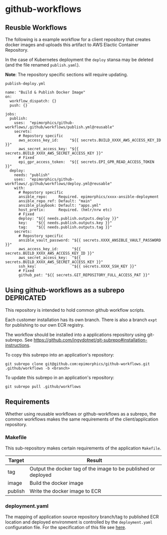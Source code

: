 # github-workflows

## Reusble Workflows

The following is a example workflow for a client repository that creates docker images and uploads this artifact to AWS Elactic Container Repository.

In the case of Kubernetes deployment the `deploy` stansa may be deleted (and the file renamed `publish.yaml`).

__Note__: The repository specific sections will require updating.

`publish-deploy.yml`
```
name: "Build & Publish Docker Image"
on:
  workflow_dispatch: {}
  push: {}

jobs:
  publish:
    uses:  "epimorphics/github-workflows/.github/workflows/publish.yml@reusable"
    secrets:
      # Repostory specific
      aws_access_key_id:     "${{ secrets.BUILD_XXXX_AWS_ACCESS_KEY_ID }}"
      aws_secret_access_key: "${{ secrets.BUILD_XXXX_AWS_SECRET_ACCESS_KEY }}"
      # Fixed
      epi_gpr_access_token:  "${{ secrets.EPI_GPR_READ_ACCESS_TOKEN }}"
  deploy: 
    needs: "publish"
    uses:  "epimorphics/github-workflows/.github/workflows/deploy.yml@reusable"
    with:
      # Repostory specific
      ansible_repo:     Required. epimorphics/xxxx-ansible-deployment
      ansible_repo_ref: Default: "main"
      ansible_playbook: Default: "apps.yml"
      host_prefix:      Required. (hmlr/nrw etc)
      # Fixed
      deploy: "${{ needs.publish.outputs.deploy }}"
      key:    "${{ needs.publish.outputs.key }}"
      tag:    "${{ needs.publish.outputs.tag }}"
    secrets:
      # Repostory specific
      ansible_vault_password: "${{ secrets.XXXX_ANSIBLE_VAULT_PASSWORD }}"
      aws_access_key_id:      "${{ secrets.BUILD_XXXX_AWS_ACCESS_KEY_ID }}"
      aws_secret_access_key:  "${{ secrets.BUILD_XXXX_AWS_SECRET_ACCESS_KEY }}"
      ssh_key:                "${{ secrets.XXXX_SSH_KEY }}"
      # Fixed
      github_pat: "${{ secrets.GIT_REPOSITORY_FULL_ACCESS_PAT }}"
```

## Using github-workflows as a subrepo DEPRICATED

This repository is intended to hold common github workflow scripts.

Each customer installation has its own branch. There is also a branch `expt` for publishing to our own ECR registry.

The workflow should be installed into a applications repository using
git-subrepo. See https://github.com/ingydotnet/git-subrepo#installation-instructions.


To copy this subrepo into an application's repository:
```
git subrepo clone git@github.com:epimorphics/github-workflows.git .github/workflows -b <branch>
```

To update this subrepo in an application's repository:
```
git subrepo pull .github/workflows
```

## Requirements

Whether using reusable workflows or github-workflows as a subrepo, the common workflows makes the same requirements of the client/application repository. 

### Makefile 

This sub-repository makes certain requirements of the application `Makefile`.

|Target|Result|
|---|---|
| tag | Output the docker tag of the image to be published or deployed |
| image | Build the docker image |
| publish | Write the docker image to ECR |

### deployment.yaml

The mapping of application source repository branch/tag to published ECR location and deployed environment is controlled by the `deployment.yaml` configuration file. For the specification of this file see [here](https://github.com/epimorphics/deployment-mapper#version-2).
